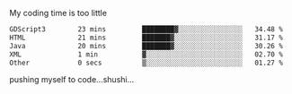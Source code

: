 My coding time is too little

<!--START_SECTION:waka-->

```txt
GDScript3        23 mins         ████████▓░░░░░░░░░░░░░░░░   34.48 %
HTML             21 mins         ███████▓░░░░░░░░░░░░░░░░░   31.17 %
Java             20 mins         ███████▓░░░░░░░░░░░░░░░░░   30.26 %
XML              1 min           ▓░░░░░░░░░░░░░░░░░░░░░░░░   02.70 %
Other            0 secs          ▒░░░░░░░░░░░░░░░░░░░░░░░░   01.27 %
```

<!--END_SECTION:waka-->

pushing myself to code...shushi...

